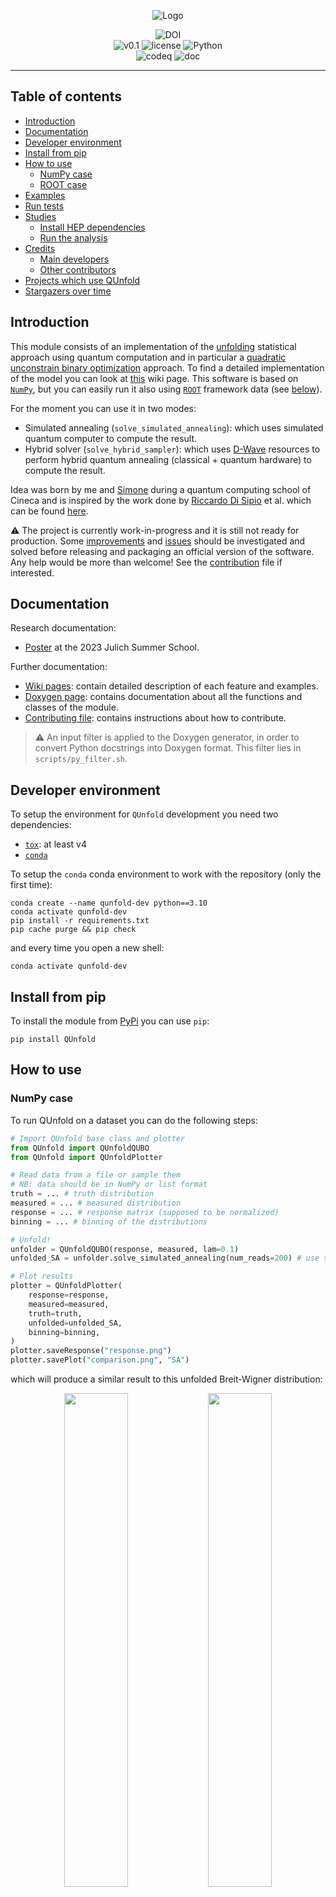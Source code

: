 <p align="center">
  <img src="https://github.com/JustWhit3/QUnfold/blob/main/img/repository/logo.png" alt="Logo">
</p>

<p align="center">
	<img title="DOI" alt="DOI" src="https://zenodo.org/badge/DOI/10.5281/zenodo.8029028.svg"></br>
  <img title="v0.1" alt="v0.1" src="https://img.shields.io/badge/version-v0.1-informational?style=flat-square&color=red">
  <img title="MIT License" alt="license" src="https://img.shields.io/badge/license-MIT-informational?style=flat-square&color=red">
	<img title="Python" alt="Python" src="https://img.shields.io/badge/Python-≥3.8-informational?style=flat-square&color=red"></br>
  <img title="codeq" alt="codeq" src="https://github.com/JustWhit3/QUnfold/actions/workflows/codeql-analysis.yml/badge.svg">
  <img title="doc" alt="doc" src="https://github.com/JustWhit3/QUnfold/actions/workflows/DocGenerator.yml/badge.svg">
</p>

***

## Table of contents

- [Introduction](#introduction)
- [Documentation](#documentation)
- [Developer environment](#developer-environment)
- [Install from pip](#install-from-pip)
- [How to use](#how-to-use)
  - [NumPy case](#numpy-case)
  - [ROOT case](#root-case)
- [Examples](#examples)
- [Run tests](#run-tests)
- [Studies](#studies)
  - [Install HEP dependencies](#install-hep-dependencies)
  - [Run the analysis](#run-the-analysis)
- [Credits](#credits)
  - [Main developers](#main-developers)
  - [Other contributors](#other-contributors)
- [Projects which use QUnfold](#projects-which-use-qunfold)
- [Stargazers over time](#stargazers-over-time)

## Introduction

This module consists of an implementation of the [unfolding](https://indico.cern.ch/event/735431/contributions/3275244/attachments/1784103/2904689/PhystatNu_2019.pdf) statistical approach using quantum computation and in particular a [quadratic unconstrain binary optimization](https://en.wikipedia.org/wiki/Quadratic_unconstrained_binary_optimization) approach. To find a detailed implementation of the model you can look at [this](https://github.com/JustWhit3/QUnfold/wiki/Model-description) wiki page. This software is based on [`NumPy`](https://numpy.org/), but you can easily run it also using [`ROOT`](https://root.cern/) framework data (see [below](#root-case)).

For the moment you can use it in two modes:

- Simulated annealing (`solve_simulated_annealing`): which uses simulated quantum computer to compute the result.
- Hybrid solver (`solve_hybrid_sampler`): which uses [D-Wave](https://www.dwavesys.com/) resources to perform hybrid quantum annealing (classical + quantum hardware) to compute the result.

Idea was born by me and [Simone](https://github.com/SimoneGasperini) during a quantum computing school of Cineca and is inspired by the work done by [Riccardo Di Sipio](https://github.com/rdisipio) et al. which can be found [here](https://github.com/rdisipio/quantum_unfolding).

:warning: The project is currently work-in-progress and it is still not ready for production. Some [improvements](https://github.com/JustWhit3/QUnfold/issues) and [issues](https://github.com/JustWhit3/QUnfold/issues/3) should be investigated and solved before releasing and packaging an official version of the software. Any help would be more than welcome! See the [contribution](https://github.com/JustWhit3/QUnfold/blob/main/CONTRIBUTING.md) file if interested.

## Documentation

Research documentation:

- [Poster](https://www.dropbox.com/scl/fi/umam07m5xiwm3ui335vgr/poster_QUnfold.pdf?rlkey=k5ru4kqkb7ea7g9exvxycbzm3&dl=0) at the 2023 Julich Summer School.

Further documentation:

- [Wiki pages](https://github.com/JustWhit3/QUnfold/wiki): contain detailed description of each feature and examples.
- [Doxygen page](https://justwhit3.github.io/QUnfold/): contains documentation about all the functions and classes of the module.
- [Contributing file](https://github.com/JustWhit3/QUnfold/blob/main/CONTRIBUTING.md): contains instructions about how to contribute.

> :warning: An input filter is applied to the Doxygen generator, in order to convert Python docstrings into Doxygen format. This filter lies in `scripts/py_filter.sh`.

## Developer environment

To setup the environment for `QUnfold` development you need two dependencies:

- [`tox`](https://tox.wiki/en/latest/): at least v4
- [`conda`](https://docs.conda.io/en/latest/)

To setup the `conda` conda environment to work with the repository (only the first time):

```shell
conda create --name qunfold-dev python==3.10
conda activate qunfold-dev
pip install -r requirements.txt
pip cache purge && pip check
```

and every time you open a new shell:

```shell
conda activate qunfold-dev
```

## Install from pip

To install the module from [PyPi](https://pypi.org/project/QUnfold/) you can use `pip`:

```shell
pip install QUnfold
```

## How to use

### NumPy case

To run QUnfold on a dataset you can do the following steps:

```python
# Import QUnfold base class and plotter
from QUnfold import QUnfoldQUBO
from QUnfold import QUnfoldPlotter

# Read data from a file or sample them
# NB: data should be in NumPy or list format
truth = ... # truth distribution
measured = ... # measured distribution
response = ... # response matrix (supposed to be normalized)
binning = ... # binning of the distributions

# Unfold!
unfolder = QUnfoldQUBO(response, measured, lam=0.1)
unfolded_SA = unfolder.solve_simulated_annealing(num_reads=200) # use solve_hybrid_sampler method to use real quantum computer hardware

# Plot results
plotter = QUnfoldPlotter(
    response=response,
    measured=measured,
    truth=truth,
    unfolded=unfolded_SA,
    binning=binning,
)
plotter.saveResponse("response.png")
plotter.savePlot("comparison.png", "SA")
```

which will produce a similar result to this unfolded Breit-Wigner distribution:

<p align="center">
    <img src="https://github.com/JustWhit3/QUnfold/blob/main/img/examples/ROOT_simulated_annealing/comparison.png" style="width: 45%;">
    <img src="https://github.com/JustWhit3/QUnfold/blob/main/img/examples/ROOT_simulated_annealing/response.png" style="width: 45%;">
</p>

### ROOT case

To use `ROOT` data add the following steps at the beginning of the code:

```python
# Import ROOT converters
from QUnfold.utility import TH1_to_array, TH2_to_array

# Read data as before...
# Convert data
truth = TH1_to_array(truth)
measured = TH1_to_array(measured)
response = TH2_to_array(response.Hresponse()) # Supposing response was a RooUnfold response

# Perform the analysis as before...
```

## Examples

Look at the [examples](https://github.com/JustWhit3/QUnfold/tree/main/examples) folder for more how-to examples.

To run `numpy` example:

```bash
tox -e example_numpy_sim
```

TO run `root` examples:

```bash
tox -e example_ROOT_sim
```

results are saved into the `img/examples` directory.

## Run tests

Tests are performed using [`pytest`](https://docs.pytest.org/en/7.4.x/). To run them:

```shell
tox -e tests
```

## Studies

This section contains instructions to run unfolding with other packages in order to do comparisons with `QUnfold`. All the code lies under the `studies` directory.

All the dependencies are managed by [tox](https://tox.wiki/en/latest/), except [the ones related to HEP](#install-hep-dependencies).

### Install HEP dependencies

To run all the studies you will need to install some HEP dependencies:

- [`ROOT`](https://root.cern/releases/release-62804/): **v6.28/04**.

- [`RooUnfold`](https://gitlab.cern.ch/RooUnfold/RooUnfold): **v3.0.0**. See [this user guide](https://statisticalmethods.web.cern.ch/StatisticalMethods/unfolding/RooUnfold_01-Methods_PY/) for a good user guide, the official [Doxygen](http://roounfold.web.cern.ch/index.html) page and the [repository](https://github.com/roofit-dev/RooUnfold).

This dependencies can be easily installed from the `root` directory of the repository using the related scripts:

```shell
./scripts/fetchROOT.sh
source HEP_deps/root/bin/thisroot.sh
./scripts/fetchRooUnfold.sh
```

> :warning: These installers work only for Ubuntu.

They will be installed into the `HEP_deps` directory of the repository.

If you want to use the `ROOT` version of the repo you must do this command every time you plan to run a code which contains the `ROOT` package:

```shell
source HEP_deps/root/bin/thisroot.sh
```

> :warning: If you want to avoid this, install `ROOT` in your computer.

### Run the analysis

To run the whole analysis script:

```shell
tox -e analysis
```

Pseudo-data will be generated following common distributions (double-peaked, normal, etc...) which will be unfolded using `RooUnfold` and the 4 classical common methods:

- Matrix inversion
- Iterative Bayesian unfolding (4 iterations)
- SVD (k=3)
- Bin-to-Bin

Comparisons are performed with `QUnfold` and with the following methods:

- Simulated annealing (lambda=0.2, num_reads=100)

The output plots and chi2 for each distribution will be saved into the `img` directory.


## Projects which use QUnfold

List of projects which use `QUnfold`:

- [PyXSec](https://github.com/JustWhit3/PyXSec): Python framework to measure differential cross-section of particle physics processes using classical- and quantum-computing based techniques.

If you plan to use `QUnfold` let us now so we can add your work in this section.

## Credits

### Main developers

<table>
  <tr>
    <td align="center"><a href="https://justwhit3.github.io/"><img src="https://avatars.githubusercontent.com/u/48323961?v=4" width="100px;" alt=""/><br /><sub><b>Gianluca Bianco</b></sub></a></td>
    <td align="center"><a href="https://github.com/SimoneGasperini"><img src="https://avatars2.githubusercontent.com/u/71086758?s=400&v=4" width="100px;" alt=""/><br /><sub><b>Simone Gasperini</b></sub></a></td>
  </tr>
</table>

### Other contributors

<!-- ALL-CONTRIBUTORS-LIST:START - Do not remove or modify this section -->
<!-- prettier-ignore-start -->
<!-- markdownlint-disable -->

<!-- markdownlint-restore -->
<!-- prettier-ignore-end -->

<!-- ALL-CONTRIBUTORS-LIST:END -->

Empty for the moment.

## Stargazers over time

[![Stargazers over time](https://starchart.cc/JustWhit3/QUnfold.svg)](https://starchart.cc/JustWhit3/QUnfold)
